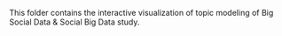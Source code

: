 This folder contains the interactive visualization of topic modeling of Big Social Data & Social Big Data study.
